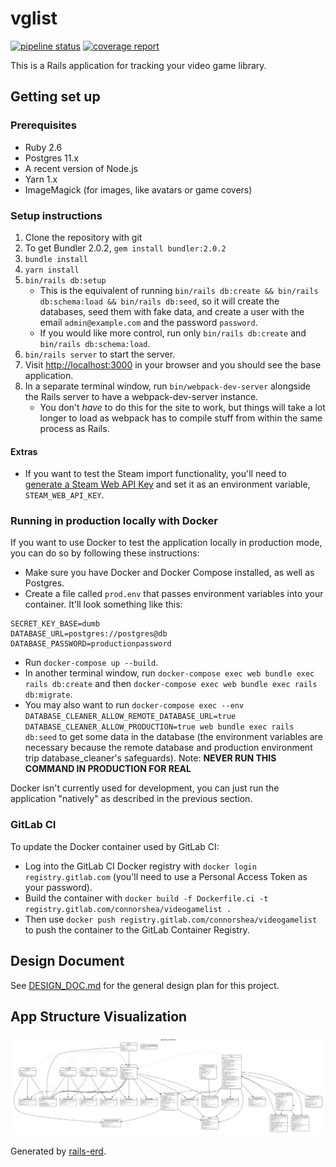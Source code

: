 # vglist

[![pipeline status](https://gitlab.com/connorshea/videogamelist/badges/master/pipeline.svg)](https://gitlab.com/connorshea/videogamelist/commits/master)
[![coverage report](https://gitlab.com/connorshea/videogamelist/badges/master/coverage.svg?job=rspec)](https://gitlab.com/connorshea/videogamelist/commits/master)

This is a Rails application for tracking your video game library.

## Getting set up

### Prerequisites

- Ruby 2.6
- Postgres 11.x
- A recent version of Node.js
- Yarn 1.x
- ImageMagick (for images, like avatars or game covers)

### Setup instructions

1. Clone the repository with git
1. To get Bundler 2.0.2, `gem install bundler:2.0.2`
1. `bundle install`
1. `yarn install`
1. `bin/rails db:setup`
   - This is the equivalent of running `bin/rails db:create && bin/rails db:schema:load && bin/rails db:seed`, so it will create the databases, seed them with fake data, and create a user with the email `admin@example.com` and the password `password`.
   - If you would like more control, run only `bin/rails db:create` and `bin/rails db:schema:load`.
1. `bin/rails server` to start the server.
1. Visit <http://localhost:3000> in your browser and you should see the base application.
1. In a separate terminal window, run `bin/webpack-dev-server` alongside the Rails server to have a webpack-dev-server instance.
   - You don't _have_ to do this for the site to work, but things will take a lot longer to load as webpack has to compile stuff from within the same process as Rails.

#### Extras

- If you want to test the Steam import functionality, you'll need to [generate a Steam Web API Key](https://steamcommunity.com/dev/registerkey) and set it as an environment variable, `STEAM_WEB_API_KEY`.

### Running in production locally with Docker

If you want to use Docker to test the application locally in production mode, you can do so by following these instructions:

- Make sure you have Docker and Docker Compose installed, as well as Postgres.
- Create a file called `prod.env` that passes environment variables into your container. It'll look something like this:

```env
SECRET_KEY_BASE=dumb
DATABASE_URL=postgres://postgres@db
DATABASE_PASSWORD=productionpassword
```

- Run `docker-compose up --build`.
- In another terminal window, run `docker-compose exec web bundle exec rails db:create` and then `docker-compose exec web bundle exec rails db:migrate`.
- You may also want to run `docker-compose exec --env DATABASE_CLEANER_ALLOW_REMOTE_DATABASE_URL=true DATABASE_CLEANER_ALLOW_PRODUCTION=true web bundle exec rails db:seed` to get some data in the database (the environment variables are necessary because the remote database and production environment trip database_cleaner's safeguards). Note: **NEVER RUN THIS COMMAND IN PRODUCTION FOR REAL**

Docker isn't currently used for development, you can just run the application "natively" as described in the previous section.

### GitLab CI

To update the Docker container used by GitLab CI:

- Log into the GitLab CI Docker registry with `docker login registry.gitlab.com` (you'll need to use a Personal Access Token as your password).
- Build the container with `docker build -f Dockerfile.ci -t registry.gitlab.com/connorshea/videogamelist .`
- Then use `docker push registry.gitlab.com/connorshea/videogamelist` to push the container to the GitLab Container Registry.

## Design Document

See [DESIGN_DOC.md](DESIGN_DOC.md) for the general design plan for this project.

## App Structure Visualization

![app-visualization.svg](app-visualization.svg)

Generated by [rails-erd](https://github.com/voormedia/rails-erd).
